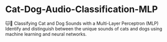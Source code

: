 # Cat-Dog-Audio-Classification-MLP
🐱🐶 Classifying Cat and Dog Sounds with a Multi-Layer Perceptron (MLP) Identify and distinguish between the unique sounds of cats and dogs using machine learning and neural networks.

